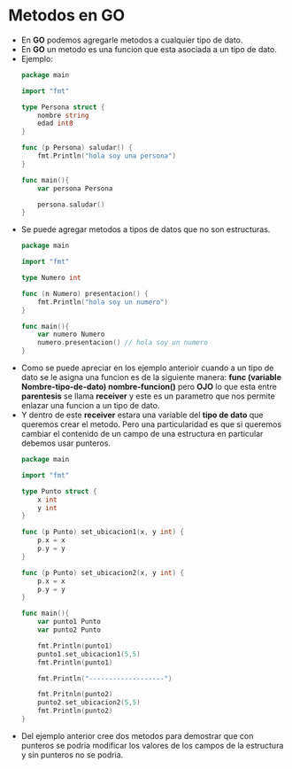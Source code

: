 # Metodos en GO

- En **GO** podemos agregarle metodos a cualquier tipo de dato.
- En **GO** un metodo es una funcion que esta asociada a un tipo de dato.
- Ejemplo:
    ```go
    package main

    import "fmt"

    type Persona struct {
        nombre string
        edad int8
    }

    func (p Persona) saludar() {
        fmt.Println("hola soy una persona")
    }

    func main(){
        var persona Persona

        persona.saludar()
    }

    ```
- Se puede agregar metodos a tipos de datos que no son estructuras.
    ```go
    package main

    import "fmt"

    type Numero int

    func (n Numero) presentacion() {
        fmt.Println("hola soy un numero")
    }

    func main(){
        var numero Numero
        numero.presentacion() // hola soy un numero
    }
    ```
- Como se puede apreciar en los ejemplo anterioir cuando a un tipo de dato se le asigna una funcion es de la siguiente manera: **func (variable Nombre-tipo-de-dato) nombre-funcion()** pero **OJO** lo que esta entre **parentesis** se llama **receiver** y este es un parametro que nos permite enlazar una funcion a un tipo de dato.
- Y dentro de este **receiver** estara una variable del **tipo de dato** que queremos crear el metodo. Pero una particularidad es que si queremos cambiar el contenido de un campo de una estructura en particular debemos usar punteros.
    ```go
    package main

    import "fmt"

    type Punto struct {
        x int
        y int
    }

    func (p Punto) set_ubicacion1(x, y int) {
        p.x = x
        p.y = y
    }

    func (p Punto) set_ubicacion2(x, y int) {
        p.x = x
        p.y = y
    }

    func main(){
        var punto1 Punto
        var punto2 Punto

        fmt.Println(punto1)
        punto1.set_ubicacion1(5,5)
        fmt.Println(punto1)

        fmt.Println("-------------------")

        fmt.Pritnln(punto2)
        punto2.set_ubicacion2(5,5)
        fmt.Println(punto2)
    }
    ```
- Del ejemplo anterior cree dos metodos para demostrar que con punteros se podria modificar los valores de los campos de la estructura y sin punteros no se podria.
